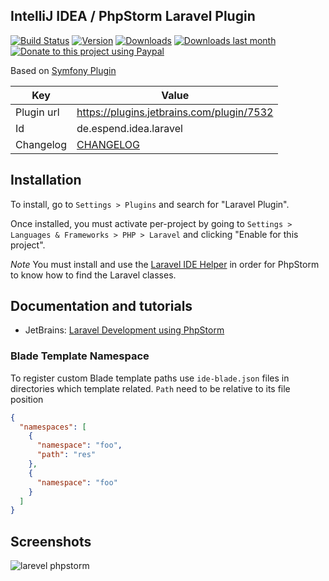 IntelliJ IDEA / PhpStorm Laravel Plugin
-------------
[![Build Status](https://travis-ci.org/Haehnchen/idea-php-laravel-plugin.svg?branch=master)](https://travis-ci.org/Haehnchen/idea-php-laravel-plugin)
[![Version](http://phpstorm.espend.de/badge/7532/version)](https://plugins.jetbrains.com/plugin/7532)
[![Downloads](http://phpstorm.espend.de/badge/7532/downloads)](https://plugins.jetbrains.com/plugin/7532)
[![Downloads last month](http://phpstorm.espend.de/badge/7532/last-month)](https://plugins.jetbrains.com/plugin/7532)
[![Donate to this project using Paypal](https://img.shields.io/badge/paypal-donate-yellow.svg)](https://www.paypal.com/cgi-bin/webscr?cmd=_s-xclick&hosted_button_id=5ZTGW6H4Y7MT8)

Based on [Symfony Plugin](https://github.com/Haehnchen/idea-php-symfony2-plugin)

Key         | Value
----------- | -----------
Plugin url  | https://plugins.jetbrains.com/plugin/7532
Id          | de.espend.idea.laravel
Changelog   | [CHANGELOG](CHANGELOG.md)

## Installation

To install,  go to `Settings > Plugins` and search for "Laravel Plugin".

Once installed, you must activate per-project by going to `Settings > Languages & Frameworks > PHP > Laravel` and clicking "Enable for this project".

*Note* You must install and use the [Laravel IDE Helper](https://github.com/barryvdh/laravel-ide-helper) in order for PhpStorm to know how to find the Laravel classes.

## Documentation and tutorials

 * JetBrains: [Laravel Development using PhpStorm](https://confluence.jetbrains.com/display/PhpStorm/Laravel+Development+using+PhpStorm)

### Blade Template Namespace

To register custom Blade template paths use `ide-blade.json` files in directories which template related.
`Path` need to be relative to its file position  

```json
{
  "namespaces": [
    {
      "namespace": "foo",
      "path": "res"
    },
    {
      "namespace": "foo"
    }
  ]
}
```

## Screenshots

![larevel phpstorm](http://plugins.jetbrains.com/files/7532/screenshot_14670.png)

